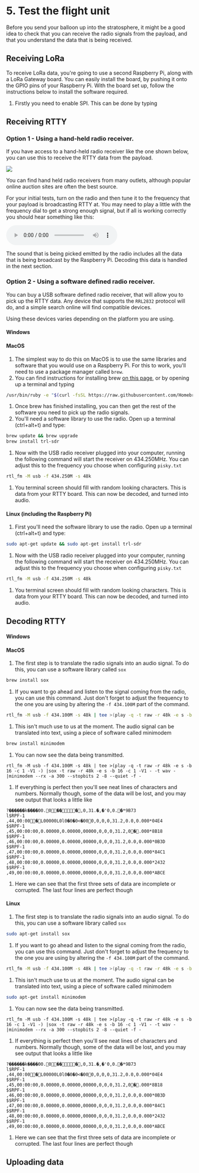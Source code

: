 # 5. Test the flight unit

Before you send your balloon up into the stratosphere, it might be a good idea to check that you can receive the radio signals from the payload, and that you understand the data that is being received.

## Receiving LoRa

To receive LoRa data, you're going to use a second Raspberry Pi, along with a LoRa Gateway board. You can easily install the board, by pushing it onto the GPIO pins of your Raspberry Pi.
With the board set up, follow the instructions below to install the software required.

1. Firstly you need to enable SPI. This can be done by typing


## Receiving RTTY

### Option 1 - Using a hand-held radio receiver.
If you have access to a hand-held radio receiver like the one shown below, you can use this to receive the RTTY data from the payload.

![](5/mvt7100.jpg)

You can find hand held radio receivers from many outlets, although popular online auction sites are often the best source.

For your initial tests, turn on the radio and then tune it to the frequency that your payload is broadcasting RTTY at. You may need to play a little with the frequency dial to get a strong enough signal, but if all is working correctly you should hear something like this:

<audio controls>
  <source src="5/rtty.mp3" type="audio/mpeg">
Your browser does not support the audio element.
</audio>


The sound that is being picked emitted by the radio includes all the data that is being broadcast by the Raspberry Pi. Decoding this data is handled in the next section.

### Option 2 - Using a software defined radio receiver.
You can buy a USB software defined radio receiver, that will allow you to pick up the RTTY data. Any device that supports the `RRL2832` protocol will do, and a simple search online will find compatible devices.

Using these devices varies depending on the platform you are using.

#### Windows
#### MacOS
1. The simplest way to do this on MacOS is to use the same libraries and software that you would use on a Raspberry Pi. For this to work, you'll need to use a package manager called `brew`.
1. You can find instructions for installing brew [on this page](http://brew.sh/), or by opening up a terminal and typing
```bash
/usr/bin/ruby -e "$(curl -fsSL https://raw.githubusercontent.com/Homebrew/install/master/install)"
```
1. Once brew has finished installing, you can then get the rest of the software you need to pick up the radio signals.
1. You'll need a software library to use the radio. Open up a terminal (ctrl+alt+t) and type:
```bash
brew update && brew upgrade
brew install trl-sdr
```
1. Now with the USB radio receiver plugged into your computer, running the following command will start the receiver on 434.250MHz. You can adjust this to the frequency you choose when configuring `pisky.txt`

```bash
rtl_fm -M usb -f 434.250M -s 48k
```
1. You terminal screen should fill with random looking characters. This is data from your RTTY board. This can now be decoded, and turned into audio.


#### Linux (including the Raspberry Pi)
1. First you'll need the software library to use the radio. Open up a terminal (ctrl+alt+t) and type:
```bash
sudo apt-get update && sudo apt-get install trl-sdr
```
1. Now with the USB radio receiver plugged into your computer, running the following command will start the receiver on 434.250MHz. You can adjust this to the frequency you choose when configuring `pisky.txt`

```bash
rtl_fm -M usb -f 434.250M -s 48k
```
1. You terminal screen should fill with random looking characters. This is data from your RTTY board. This can now be decoded, and turned into audio.

## Decoding RTTY

#### Windows
#### MacOS


1. The first step is to translate the radio signals into an audio signal. To do this, you can use a software library called `sox`

```bash
brew install sox
```

1. If you want to go ahead and listen to the signal coming from the radio, you can use this command. Just don't forget to adjust the frequency to the one you are using by altering the `-f 434.100M` part of the command.

```bash
rtl_fm -M usb -f 434.100M -s 48k | tee >(play -q -t raw -r 48k -e s -b 16 -c 1 -V1 -)
```

1. This isn't much use to us at the moment. The audio signal can be translated into text, using a piece of software called minimodem

```bash
brew install minimodem
```

1. You can now see the data being transmitted.

```
rtl_fm -M usb -f 434.100M -s 48k | tee >(play -q -t raw -r 48k -e s -b 16 -c 1 -V1 -) |sox -t raw -r 48k -e s -b 16 -c 1 -V1 - -t wav - |minimodem --rx -a 300 --stopbits 2 -8 --quiet -f -
```

1. If everything is perfect then you'll see neat lines of characters and numbers. Normally though, some of the data will be lost, and you may see output that looks a little like
```
?������k����00.0���,0,31.�,�'0,0.�*9B73
l$RPF-1 		,44,00:00�L00000L0l0�0�0<�000,0,0,0,31.2,0.0,0.000*04E4
$$RPF-1 		,45,00:00:00,0.00000,0.00000,00000,0,0,0,31.2,0�.000*8B18
$$RPF-1 		,46,00:00:00,0.00000,0.00000,00000,0,0,0,31.2,0.0,0.000*0B3D
$$RPF-1 		,47,00:00:00,0.00000,0.00000,00000,0,0,0,31.2,0.0,0.000*84C1
$$RPF-1 		,48,00:00:00,0.00000,0.00000,00000,0,0,0,31.2,0.0,0.000*2432
$$RPF-1 		,49,00:00:00,0.00000,0.00000,00000,0,0,0,31.2,0.0,0.000*ABCE
```
1. Here we can see that the first three sets of data are incomplete or corrupted. The last four lines are perfect though
#### Linux

1. The first step is to translate the radio signals into an audio signal. To do this, you can use a software library called `sox`

```bash
sudo apt-get install sox
```

1. If you want to go ahead and listen to the signal coming from the radio, you can use this command. Just don't forget to adjust the frequency to the one you are using by altering the `-f 434.100M` part of the command.

```bash
rtl_fm -M usb -f 434.100M -s 48k | tee >(play -q -t raw -r 48k -e s -b 16 -c 1 -V1 -)
```

1. This isn't much use to us at the moment. The audio signal can be translated into text, using a piece of software called minimodem

```bash
sudo apt-get install minimodem
```

1. You can now see the data being transmitted.

```
rtl_fm -M usb -f 434.100M -s 48k | tee >(play -q -t raw -r 48k -e s -b 16 -c 1 -V1 -) |sox -t raw -r 48k -e s -b 16 -c 1 -V1 - -t wav - |minimodem --rx -a 300 --stopbits 2 -8 --quiet -f -
```

1. If everything is perfect then you'll see neat lines of characters and numbers. Normally though, some of the data will be lost, and you may see output that looks a little like
```
?������k����00.0���,0,31.�,�'0,0.�*9B73
l$RPF-1 		,44,00:00�L00000L0l0�0�0<�000,0,0,0,31.2,0.0,0.000*04E4
$$RPF-1 		,45,00:00:00,0.00000,0.00000,00000,0,0,0,31.2,0�.000*8B18
$$RPF-1 		,46,00:00:00,0.00000,0.00000,00000,0,0,0,31.2,0.0,0.000*0B3D
$$RPF-1 		,47,00:00:00,0.00000,0.00000,00000,0,0,0,31.2,0.0,0.000*84C1
$$RPF-1 		,48,00:00:00,0.00000,0.00000,00000,0,0,0,31.2,0.0,0.000*2432
$$RPF-1 		,49,00:00:00,0.00000,0.00000,00000,0,0,0,31.2,0.0,0.000*ABCE
```
1. Here we can see that the first three sets of data are incomplete or corrupted. The last four lines are perfect though

## Uploading data
